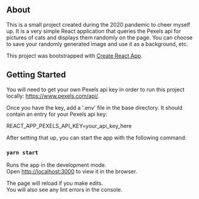 ## About

This is a small project created during the 2020 pandemic to cheer myself up. It is a very simple React application that queries the Pexels api for pictures of cats and displays them randomly on the page. You can choose to save your randomly generated image and use it as a background, etc. 

This project was bootstrapped with [Create React App](https://github.com/facebook/create-react-app).

## Getting Started

You will need to get your own Pexels api key in order to run this project locally: https://www.pexels.com/api/. 

Once you have the key, add a '.env' file in the base directory. It should contain an entry for your Pexels api key:

REACT_APP_PEXELS_API_KEY=your_api_key_here

After setting that up, you can start the app with the following command:

### `yarn start`

Runs the app in the development mode.<br />
Open [http://localhost:3000](http://localhost:3000) to view it in the browser.

The page will reload if you make edits.<br />
You will also see any lint errors in the console.
